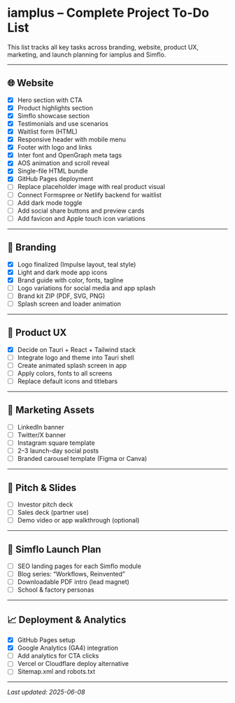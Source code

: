 # iamplus – Complete Project To-Do List

This list tracks all key tasks across branding, website, product UX, marketing, and launch planning for iamplus and Simflo.

---


## 🌐 Website

- [x] Hero section with CTA
- [x] Product highlights section
- [x] Simflo showcase section
- [x] Testimonials and use scenarios
- [x] Waitlist form (HTML)
- [x] Responsive header with mobile menu
- [x] Footer with logo and links
- [x] Inter font and OpenGraph meta tags
- [x] AOS animation and scroll reveal
- [x] Single-file HTML bundle
- [x] GitHub Pages deployment
- [ ] Replace placeholder image with real product visual
- [ ] Connect Formspree or Netlify backend for waitlist
- [ ] Add dark mode toggle
- [ ] Add social share buttons and preview cards
- [ ] Add favicon and Apple touch icon variations

---

## 🎨 Branding

- [x] Logo finalized (Impulse layout, teal style)
- [x] Light and dark mode app icons
- [x] Brand guide with color, fonts, tagline
- [ ] Logo variations for social media and app splash
- [ ] Brand kit ZIP (PDF, SVG, PNG)
- [ ] Splash screen and loader animation

---

## 📱 Product UX

- [x] Decide on Tauri + React + Tailwind stack
- [ ] Integrate logo and theme into Tauri shell
- [ ] Create animated splash screen in app
- [ ] Apply colors, fonts to all screens
- [ ] Replace default icons and titlebars

---

## 📢 Marketing Assets

- [ ] LinkedIn banner
- [ ] Twitter/X banner
- [ ] Instagram square template
- [ ] 2–3 launch-day social posts
- [ ] Branded carousel template (Figma or Canva)

---

## 📑 Pitch & Slides

- [ ] Investor pitch deck
- [ ] Sales deck (partner use)
- [ ] Demo video or app walkthrough (optional)

---

## 🚀 Simflo Launch Plan

- [ ] SEO landing pages for each Simflo module
- [ ] Blog series: “Workflows, Reinvented”
- [ ] Downloadable PDF intro (lead magnet)
- [ ] School & factory personas

---

## 📈 Deployment & Analytics

- [x] GitHub Pages setup
- [x] Google Analytics (GA4) integration
- [ ] Add analytics for CTA clicks
- [ ] Vercel or Cloudflare deploy alternative
- [ ] Sitemap.xml and robots.txt

---

_Last updated: 2025-06-08_
